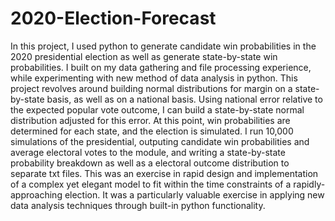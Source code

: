 # 2020-Election-Forecast
In this project, I used python to generate candidate win probabilities in the 2020 presidential election as well as generate state-by-state win probabilities. 
I built on my data gathering and file processing experience, while experimenting with new method of data analysis in python. 
This project revolves around building normal distributions for margin on a state-by-state basis, as well as on a national basis.
Using national error relative to the expected popular vote outcome, I can build a state-by-state normal distribution adjusted for this error.
At this point, win probabilities are determined for each state, and the election is simulated.
I run 10,000 simulations of the presidential, outputing candidate win probabilities and average electoral votes to the module, and writing a state-by-state probability breakdown as well as a electoral outcome distribution to separate txt files. 
This was an exercise in rapid design and implementation of a complex yet elegant model to fit within the time constraints of a rapidly-approaching election.
It was a particularly valuable exercise in applying new data analysis techniques through built-in python functionality.
